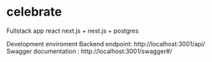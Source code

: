 # celebrate

Fullstack app react next.js + nest.js + postgres

Development enviroment
Backend endpoint: http://localhost:3001/api/
Swagger documentation : http://localhost:3001/swagger#/
